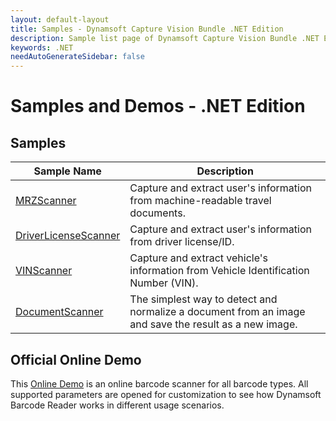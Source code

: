 ```yaml
---
layout: default-layout
title: Samples - Dynamsoft Capture Vision Bundle .NET Edition
description: Sample list page of Dynamsoft Capture Vision Bundle .NET Edition.
keywords: .NET
needAutoGenerateSidebar: false
---
```


# Samples and Demos - .NET Edition

## Samples

| Sample Name | Description |
| --- | --- |
| <a href="https://github.com/Dynamsoft/capture-vision-dotnet-samples/tree/main/Samples/MRZScanner" target="_blank">MRZScanner</a> | Capture and extract user's information from machine-readable travel documents. |
| <a href="https://github.com/Dynamsoft/capture-vision-dotnet-samples/tree/main/Samples/DriverLicenseScanner" target="_blank">DriverLicenseScanner</a> | Capture and extract user's information from driver license/ID. |
| <a href="https://github.com/Dynamsoft/capture-vision-dotnet-samples/tree/main/Samples/VINScanner" target="_blank">VINScanner</a> | Capture and extract vehicle's information from Vehicle Identification Number (VIN). |
| <a href="https://github.com/Dynamsoft/capture-vision-dotnet-samples/tree/main/Samples/DocumentScanner" target="_blank">DocumentScanner</a> | The simplest way to detect and normalize a document from an image and save the result as a new image. |

## Official Online Demo
This <a href="https://demo.dynamsoft.com/barcode-reader/" target="_blank">Online Demo</a> is an online barcode scanner for all barcode types. All supported parameters are opened for customization to see how Dynamsoft Barcode Reader works in different usage scenarios. 
